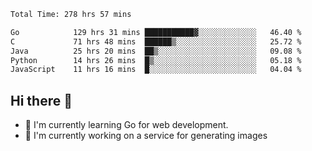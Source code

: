 <!--START_SECTION:waka-->

```txt
Total Time: 278 hrs 57 mins

Go            129 hrs 31 mins ███████████▓░░░░░░░░░░░░░   46.40 %
C             71 hrs 48 mins  ██████▒░░░░░░░░░░░░░░░░░░   25.72 %
Java          25 hrs 20 mins  ██▒░░░░░░░░░░░░░░░░░░░░░░   09.08 %
Python        14 hrs 26 mins  █▒░░░░░░░░░░░░░░░░░░░░░░░   05.18 %
JavaScript    11 hrs 16 mins  █░░░░░░░░░░░░░░░░░░░░░░░░   04.04 %
```

<!--END_SECTION:waka-->

## Hi there 👋
- 🌱 I'm currently learning Go for web development.
- 🔭 I'm currently working on a service for generating images 

<!--
**prorok210/prorok210** is a ✨ _special_ ✨ repository because its `README.md` (this file) appears on your GitHub profile.

Here are some ideas to get you started:

- 🔭 I’m currently working on ...
- 🌱 I’m currently learning ...
- 👯 I’m looking to collaborate on ...
- 🤔 I’m looking for help with ...
- 💬 Ask me about ...
- 📫 How to reach me: ...
- 😄 Pronouns: ...
- ⚡ Fun fact: ...
-->
